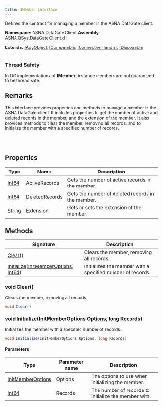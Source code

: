 ```yaml
---
title: IMember interface
---
```


Defines the contract for managing a member in the ASNA DataGate client.

**Namespace:** ASNA.DataGate.Client
**Assembly:** ASNA.QSys.DataGate.Client.dll

**Extends:** [IAdgObject](/reference/datagate/datagate-client/i-adg-object.html), [IComparable](https://learn.microsoft.com/en-us/dotnet/api/system.icomparable-1?view=net-8.0), [IConnectionHandler](/reference/datagate/datagate-client/i-connection-handler.html), [IDisposable](https://learn.microsoft.com/en-us/dotnet/api/system.idisposable?view=net-8.0)
<br>
<br>
### Thread Safety

In DG implementations of **IMember**, instance members are not guaranteed to be thread safe.

## Remarks
This interface provides properties and methods to manage a member in the ASNA DataGate client. 
It includes properties to get the number of active and deleted records in the member, 
and the extension of the member. It also provides methods to clear the member, 
removing all records, and to initialize the member with a specified number of records.

<br>
<br>

## Properties

| Type | Name | Description
| --- | --- | --- 
| [Int64](https://learn.microsoft.com/en-us/dotnet/csharp/language-reference/builtin-types/integral-numeric-types) | ActiveRecords | Gets the number of active records in the member. |
| [Int64](https://learn.microsoft.com/en-us/dotnet/csharp/language-reference/builtin-types/integral-numeric-types) | DeletedRecords | Gets the number of deleted records in the member. |
| [String](https://learn.microsoft.com/en-us/dotnet/api/system.string?view=net-8.0) | Extension | Gets or sets the extension of the member. |

## Methods

| Signature | Description |
| --- | --- |
| [Clear()](#void-clear) | Clears the member, removing all records.
| [Initialize](#void-initializeinitmemberoptions-options-long-records)([InitMemberOptions](/reference/datagate/datagate-client/init-member-options.html), [Int64](https://docs.microsoft.com/en-us/dotnet/api/system.int64)) | Initializes the member with a specified number of records.

### void Clear()

Clears the member, removing all records.

```cs
void Clear()
```

### void Initialize([InitMemberOptions Options](/reference/datagate/datagate-client/init-member-options.html), [long Records](https://learn.microsoft.com/en-us/dotnet/csharp/language-reference/builtin-types/integral-numeric-types))

Initializes the member with a specified number of records.

```cs
void Initialize(InitMemberOptions Options, long Records)
```

#### Parameters

| Type | Parameter name | Description
| --- | --- | ---
| [InitMemberOptions](/reference/datagate/datagate-client/init-member-options.html) | Options | The options to use when initializing the member.
| [Int64](https://docs.microsoft.com/en-us/dotnet/api/system.int64) | Records | The number of records to initialize the member with.
